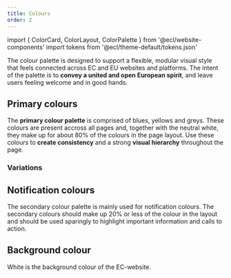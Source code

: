 ```yaml
---
title: Colours
order: 2
---
```


import { ColorCard, ColorLayout, ColorPalette } from '@ecl/website-components'
import tokens from '@ecl/theme-default/tokens.json'

The colour palette is designed to support a flexible, modular visual style that feels connected across EC and EU websites and platforms. The intent of the palette is to **convey a united and open European spirit**, and leave users feeling welcome and in good hands.

## Primary colours

The **primary colour palette** is comprised of blues, yellows and greys. These colours are present accross all pages and, together with the neutral white, they make up for about 80% of the colours in the page layout. Use these colours to **create consistency** and a strong **visual hierarchy** throughout the page.

<ColorLayout>
  <ColorCard tokens={tokens} name="COLOR_PRIMARY" />
  <ColorCard tokens={tokens} name="COLOR_SECONDARY" />
  <ColorCard tokens={tokens} name="COLOR_TEXT" />
</ColorLayout>

### Variations

<ColorLayout>
  <ColorPalette tokens={tokens} category="color.variations.1" />
  <ColorPalette tokens={tokens} category="color.variations.2" />
  <ColorPalette tokens={tokens} category="color.variations.3" />
</ColorLayout>

## Notification colours

The secondary colour palette is mainly used for notification colours. The secondary colours should make up 20% or less of the colour in the layout and should be used sparingly to highlight important information and calls to action.

<ColorLayout cols="12 m-3">
  <ColorCard tokens={tokens} name="COLOR_INFO" />
  <ColorCard tokens={tokens} name="COLOR_WARNING" />
  <ColorCard tokens={tokens} name="COLOR_SUCCESS" />
  <ColorCard tokens={tokens} name="COLOR_ERROR" />
</ColorLayout>

## Background colour

White is the background colour of the EC-website.

<ColorLayout>
  <ColorCard tokens={tokens} name="COLOR_WHITE_100" />
</ColorLayout>
